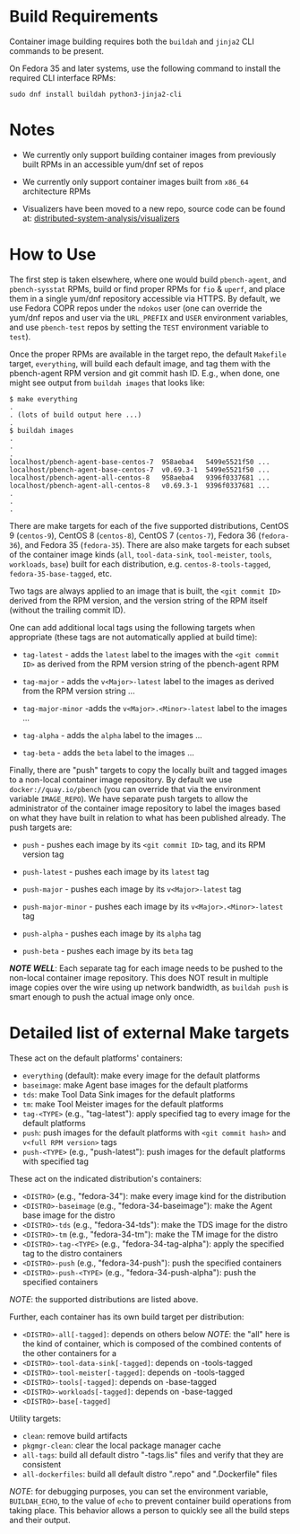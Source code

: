 # Build Requirements

Container image building requires both the `buildah` and `jinja2` CLI commands
to be present.

On Fedora 35 and later systems, use the following command to install the
required CLI interface RPMs:

    sudo dnf install buildah python3-jinja2-cli

# Notes

  * We currently only support building container images from previously built
    RPMs in an accessible yum/dnf set of repos

  * We currently only support container images built from `x86_64` architecture
    RPMs

  * Visualizers have been moved to a new repo, source code can be found at:
    [distributed-system-analysis/visualizers](https://github.com/distributed-system-analysis/visualizers)

# How to Use

The first step is taken elsewhere, where one would build `pbench-agent`, and
`pbench-sysstat` RPMs, build or find proper RPMs for `fio` & `uperf`, and place
them in a single yum/dnf repository accessible via HTTPS.  By default, we use
Fedora COPR repos under the `ndokos` user (one can override the yum/dnf repos
and user via the `URL_PREFIX` and `USER` environment variables, and use
`pbench-test` repos by setting the `TEST` environment variable to `test`).

Once the proper RPMs are available in the target repo, the default `Makefile`
target, `everything`, will build each default image, and tag them with the
pbench-agent RPM version and git commit hash ID.  E.g., when done, one might
see output from `buildah images` that looks like:

```
$ make everything
.
. (lots of build output here ...)
.
$ buildah images
.
.
.
localhost/pbench-agent-base-centos-7  958aeba4   5499e5521f50 ...
localhost/pbench-agent-base-centos-7  v0.69.3-1  5499e5521f50 ...
localhost/pbench-agent-all-centos-8   958aeba4   9396f0337681 ...
localhost/pbench-agent-all-centos-8   v0.69.3-1  9396f0337681 ...
.
.
.
```

There are make targets for each of the five supported distributions, CentOS 9
(`centos-9`), CentOS 8 (`centos-8`), CentOS 7 (`centos-7`), Fedora 36
(`fedora-36`), and Fedora 35 (`fedora-35`).  There are also make targets for
each subset of the container image kinds (`all`, `tool-data-sink`,
`tool-meister`, `tools`, `workloads`, `base`) built for each distribution, e.g.
`centos-8-tools-tagged`, `fedora-35-base-tagged`, etc.

Two tags are always applied to an image that is built, the `<git commit ID>`
derived from the RPM version, and the version string of the RPM itself (without
the trailing commit ID).

One can add additional local tags using the following targets when appropriate
(these tags are not automatically applied at build time):

 * `tag-latest` - adds the `latest` label to the images with the
   `<git commit ID>` as derived from the RPM version string of the pbench-agent
   RPM

 * `tag-major` - adds the `v<Major>-latest` label to the images as derived from
   the RPM version string ...

 * `tag-major-minor` -adds the `v<Major>.<Minor>-latest` label to the images ...

 * `tag-alpha` - adds the `alpha` label to the images ...

 * `tag-beta` - adds the `beta` label to the images ...

Finally, there are "push" targets to copy the locally built and tagged images
to a non-local container image repository.  By default we use
`docker://quay.io/pbench` (you can override that via the environment variable
`IMAGE_REPO`).  We have separate push targets to allow the administrator of the
container image repository to label the images based on what they have built in
relation to what has been published already.  The push targets are:

 * `push` - pushes each image by its `<git commit ID>` tag, and its RPM version
   tag

 * `push-latest` - pushes each image by its `latest` tag

 * `push-major` - pushes each image by its `v<Major>-latest` tag

 * `push-major-minor` - pushes each image by its `v<Major>.<Minor>-latest` tag

 * `push-alpha` - pushes each image by its `alpha` tag

 * `push-beta` - pushes each image by its `beta` tag

**_NOTE WELL_**: Each separate tag for each image needs to be pushed to the
non-local container image repository.  This does NOT result in multiple image
copies over the wire using up network bandwidth, as `buildah push` is smart
enough to push the actual image only once.

# Detailed list of external Make targets

These act on the default platforms' containers:

 * `everything` (default):  make every image for the default platforms
 * `baseimage`: make Agent base images for the default platforms
 * `tds`:  make Tool Data Sink images for the default platforms
 * `tm`:  make Tool Meister images for the default platforms
 * `tag-<TYPE>` (e.g., "tag-latest"):  apply specified tag to every image for
   the default platforms
 * `push`:  push images for the default platforms with `<git commit hash>`
   and `v<full RPM version>` tags
 * `push-<TYPE>` (e.g., "push-latest"):  push images for the default
   platforms with specified tag

These act on the indicated distribution's containers:

 * `<DISTRO>` (e.g., "fedora-34"):  make every image kind for the distribution
 * `<DISTRO>-baseimage` (e.g., "fedora-34-baseimage"):  make the Agent base image for the distro
 * `<DISTRO>-tds` (e.g., "fedora-34-tds"):  make the TDS image for the distro
 * `<DISTRO>-tm` (e.g., "fedora-34-tm"):  make the TM image for the distro
 * `<DISTRO>-tag-<TYPE>` (e.g., "fedora-34-tag-alpha"):  apply the specified
   tag to the distro containers
 * `<DISTRO>-push` (e.g., "fedora-34-push"):  push the specified containers
 * `<DISTRO>-push-<TYPE>` (e.g., "fedora-34-push-alpha"):  push the specified
   containers

_NOTE_: the supported distributions are listed above.

Further, each container has its own build target per distribution:

 * `<DISTRO>-all[-tagged]`:  depends on others below
   _NOTE_: the "all" here is the kind of container, which is composed of 
   the combined contents of the other containers for a <DISTRO>
 * `<DISTRO>-tool-data-sink[-tagged]`:  depends on <DISTRO>-tools-tagged
 * `<DISTRO>-tool-meister[-tagged]`:  depends on <DISTRO>-tools-tagged
 * `<DISTRO>-tools[-tagged]`:  depends on <DISTRO>-base-tagged
 *  `<DISTRO>-workloads[-tagged]`:  depends on <DISTRO>-base-tagged
 * `<DISTRO>-base[-tagged]`

Utility targets:

 * `clean`:  remove build artifacts
 * `pkgmgr-clean`:  clear the local package manager cache
 * `all-tags`:  build all default distro "-tags.lis" files and verify that they
   are consistent
 * `all-dockerfiles`:  build all default distro ".repo" and ".Dockerfile" files

_NOTE_: for debugging purposes, you can set the environment variable,
`BUILDAH_ECHO`, to the value of `echo` to prevent container build operations
from taking place. This behavior allows a person to quickly see all the build
steps and their output.
